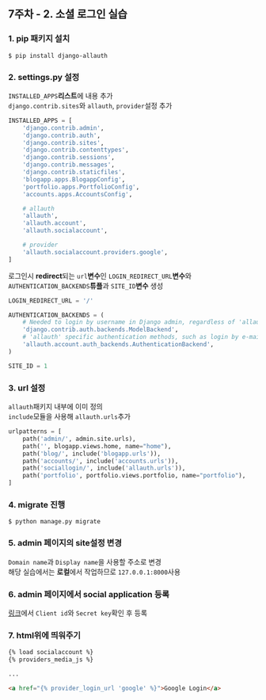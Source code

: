 ## 7주차 - 2. 소셜 로그인 실습

### 1. pip 패키지 설치
```
$ pip install django-allauth
```

### 2. settings.py 설정
`INSTALLED_APPS`**리스트**에 내용 추가<br/>
`django.contrib.sites`와 `allauth`, `provider`설정 추가
```python
INSTALLED_APPS = [
    'django.contrib.admin',
    'django.contrib.auth',
    'django.contrib.sites',
    'django.contrib.contenttypes',
    'django.contrib.sessions',
    'django.contrib.messages',
    'django.contrib.staticfiles',
    'blogapp.apps.BlogappConfig',
    'portfolio.apps.PortfolioConfig',
    'accounts.apps.AccountsConfig',

    # allauth
    'allauth',
    'allauth.account',
    'allauth.socialaccount',

    # provider
    'allauth.socialaccount.providers.google',
]
```

로그인시 **redirect**되는 `url`**변수**인 `LOGIN_REDIRECT_URL`**변수**와<br/>
`AUTHENTICATION_BACKENDS`**튜플**과 `SITE_ID`**변수** 생성
```python
LOGIN_REDIRECT_URL = '/'

AUTHENTICATION_BACKENDS = (
    # Needed to login by username in Django admin, regardless of 'allauth'
    'django.contrib.auth.backends.ModelBackend',
    # 'allauth' specific authentication methods, such as login by e-mail
    'allauth.account.auth_backends.AuthenticationBackend',
)

SITE_ID = 1
```

### 3. url 설정
`allauth`패키지 내부에 이미 정의<br/>
`include`모듈을 사용해 `allauth.urls`추가
```python
urlpatterns = [
    path('admin/', admin.site.urls),
    path('', blogapp.views.home, name="home"),
    path('blog/', include('blogapp.urls')),
    path('accounts/', include('accounts.urls')),
    path('sociallogin/', include('allauth.urls')),
    path('portfolio', portfolio.views.portfolio, name="portfolio"),
]
```

### 4. migrate 진행
```
$ python manage.py migrate
```

### 5. admin 페이지의 site설정 변경
`Domain name`과 `Display name`을 사용할 주소로 변경<br/>
해당 실습에서는 **로컬**에서 작업하므로 `127.0.0.1:8000`사용

### 6. admin 페이지에서 social application 등록
[링크](https://console.developers.google.com)에서 `Client id`와 `Secret key`확인 후 등록

### 7. html위에 띄워주기
```html
{% load socialaccount %}
{% providers_media_js %}

...

<a href="{% provider_login_url 'google' %}">Google Login</a>
```
